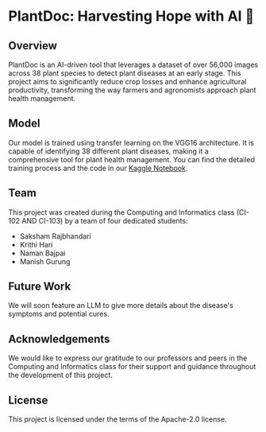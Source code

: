 # PlantDoc: Harvesting Hope with AI 🌱

## Overview
PlantDoc is an AI-driven tool that leverages a dataset of over 56,000 images across 38 plant species to detect plant diseases at an early stage. This project aims to significantly reduce crop losses and enhance agricultural productivity, transforming the way farmers and agronomists approach plant health management.

## Model
Our model is trained using transfer learning on the VGG16 architecture. It is capable of identifying 38 different plant diseases, making it a comprehensive tool for plant health management. You can find the detailed training process and the code in our [Kaggle Notebook](https://www.kaggle.com/code/sakshamrajbhandari/plantdoc).

## Team
This project was created during the Computing and Informatics class (CI-102 AND CI-103) by a team of four dedicated students:

- Saksham Rajbhandari
- Krithi Hari
- Naman Bajpai
- Manish Gurung

## Future Work
We will soon feature an LLM to give more details about the disease's symptoms and potential cures.

## Acknowledgements
We would like to express our gratitude to our professors and peers in the Computing and Informatics class for their support and guidance throughout the development of this project.

## License
This project is licensed under the terms of the Apache-2.0 license.
